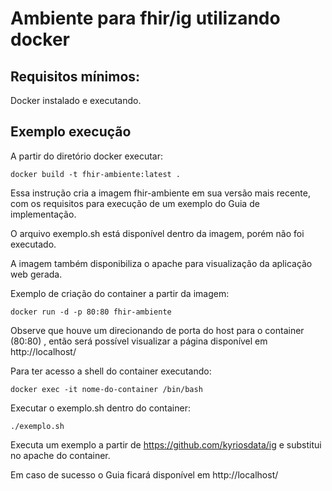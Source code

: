 # Ambiente para fhir/ig utilizando docker

## Requisitos mínimos:
Docker instalado e executando.

## Exemplo execução

A partir do diretório docker executar:

`docker build -t fhir-ambiente:latest .`

Essa instrução cria a imagem fhir-ambiente em sua versão mais recente, com os requisitos para execução de um exemplo do Guia de implementação.

O arquivo exemplo.sh está disponível dentro da imagem, porém não foi executado.

A imagem também disponibiliza o apache para visualização da aplicação web gerada.

Exemplo de criação do container a partir da imagem:

`docker run -d -p 80:80 fhir-ambiente`

Observe que houve um direcionando de porta do host para o container (80:80) , então será possível visualizar a página disponível em http://localhost/


Para ter acesso a shell do container executando: 

`docker exec -it nome-do-container /bin/bash`

Executar o exemplo.sh dentro do container:

`./exemplo.sh`

Executa um exemplo a partir de https://github.com/kyriosdata/ig e substitui no apache do container.

Em caso de sucesso o Guia ficará disponível em http://localhost/
